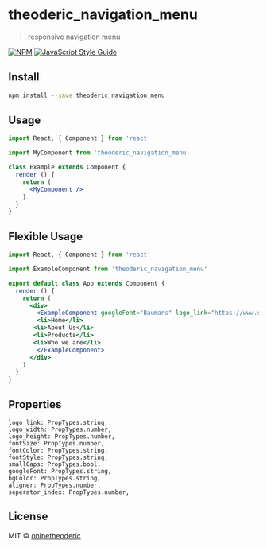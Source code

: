 # theoderic_navigation_menu

> responsive navigation menu 

[![NPM](https://img.shields.io/npm/v/theoderic_navigation_menu.svg)](https://www.npmjs.com/package/theoderic_navigation_menu) [![JavaScript Style Guide](https://img.shields.io/badge/code_style-standard-brightgreen.svg)](https://standardjs.com)

## Install

```bash
npm install --save theoderic_navigation_menu
```

## Usage

```jsx
import React, { Component } from 'react'

import MyComponent from 'theoderic_navigation_menu'

class Example extends Component {
  render () {
    return (
      <MyComponent />
    )
  }
}
```
## Flexible Usage 
```jsx
import React, { Component } from 'react'

import ExampleComponent from 'theoderic_navigation_menu'

export default class App extends Component {
  render () {
    return (
      <div>
        <ExampleComponent googleFont="Baumans" logo_link="https://www.sportradar.com/wp-content/themes/company-themes/sr-main3/img/sportradar-logo.svg" smallCaps={false} fontSize={14} logo_width={250} logo_height={130} fontColor="black" bgColor="white" seperator_index={2.3}>
        <li>Home</li>
       <li>About Us</li>
       <li>Products</li>
       <li>Who we are</li>
		</ExampleComponent>        
      </div>
    )
  }
}

```

## Properties
	logo_link: PropTypes.string,
	logo_width: PropTypes.number,
	logo_height: PropTypes.number,
	fontSize: PropTypes.number,
	fontColor: PropTypes.string,
	fontStyle: PropTypes.string,
	smallCaps: PropTypes.bool,
	googleFont: PropTypes.string,
	bgColor: PropTypes.string,
	aligner: PropTypes.number,
	seperator_index: PropTypes.number,



## License

MIT © [onipetheoderic](https://github.com/onipetheoderic)
